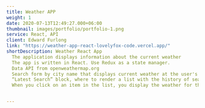 ```yaml
---
title: Weather APP
weight: 1
date: 2020-07-13T12:49:27.000+06:00
thumbnail: images/portfolio/portfolio-1.png
service: React, API
client: Edward Furlong
link: "https://weather-app-react-lovelyfox-code.vercel.app/"
shortDescription: Weather React App
  The application displays information about the current weather
  The app is written in React. Use Redux as a state manager.
  Data API from openweathermap.org
  Search form by city name that displays current weather at the user's request (by default the weather in Kiev).
  “Latest Search” block, where to render a list with the history of search queries (last 10) filtered (new ones first). List items are clickable.
  When you click on an item in the list, you display the weather for the city you clicked on.


---
```

